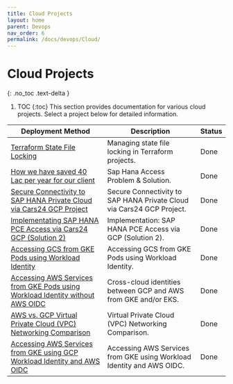```yaml
---
title: Cloud Projects
layout: home
parent: Devops
nav_order: 6
permalink: /docs/devops/Cloud/
---
```


# Cloud Projects

{: .no_toc .text-delta }

1. TOC
{:toc}
This section provides documentation for various cloud projects. Select a project below for detailed information.


| Deployment Method         | Description                                                                     | Status |
|--------------------------|---------------------------------------------------------------------------------|--------|
| [Terraform State File Locking](/docs/devops/Cloud/tf-state-locking/) | Managing state file locking in Terraform projects.                       | Done   |
| [How we have saved 40 Lac per year for our client](/docs/devops/Cloud/Gcp/Sap-Hana-Problem-Solution/) | Sap Hana Access Problem & Solution.                                      | Done   |
| [Secure Connectivity to SAP HANA Private Cloud via Cars24 GCP Project](/docs/devops/Cloud/Gcp/Secure-Connectivity-to-SAP-HANA-Private-Cloud-via-Cars24-GCP-Project/) | Secure Connectivity to SAP HANA Private Cloud via Cars24 GCP Project.                                      | Done   |
| [Implementating SAP HANA PCE Access via Cars24 GCP (Solution 2)](/docs/devops/Cloud/Gcp/Implementation-SAP-HANA-PCE-Access-via-Cars24-GCP/) | Implementation: SAP HANA PCE Access via GCP (Solution 2).                                      | Done   |
| [Accessing GCS from GKE Pods using Workload Identity](/docs/devops/Cloud/Gcp/Accessing-GCS-from-GKE-Pods-using-Workload-Identity/) | Accessing GCS from GKE Pods using Workload Identity.                                      | Done   |
| [Accessing AWS Services from GKE Pods using Workload Identity without AWS OIDC](/docs/devops/Cloud/Gcp/Cross-cloud-identities-between-GCP-and-AWS/) | Cross-cloud identities between GCP and AWS from GKE and/or EKS.                                      | Done   |
| [AWS vs. GCP Virtual Private Cloud (VPC) Networking Comparison](/docs/devops/Cloud/Gcp/Aws-and-GCP-vpc-comparision/) | Virtual Private Cloud (VPC) Networking Comparison.                                      | Done   |
| [Accessing AWS Services from GKE using GCP Workload Identity and AWS OIDC](/docs/devops/Cloud/Gcp/Accessing-AWS-Services-from-GKE-using-Workload-Identity-and-Aws-oidc/) | Accessing AWS Services from GKE using Workload Identity and AWS OIDC.                                      | Done   |

